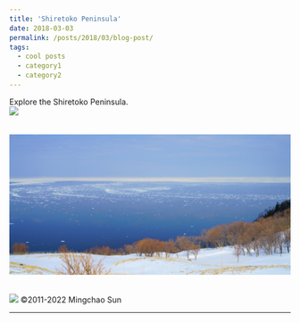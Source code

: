 ```yaml
---
title: 'Shiretoko Peninsula'
date: 2018-03-03
permalink: /posts/2018/03/blog-post/
tags:
  - cool posts
  - category1
  - category2
---
```


Explore the Shiretoko Peninsula.<br/><img src='/images/2018030301.JPG'>

 <br/><img src='/images/2018030302.JPG'>
 
 <br/><img src='/images/2018030303.JPG'>
 ©2011-2022 Mingchao Sun
 
------

